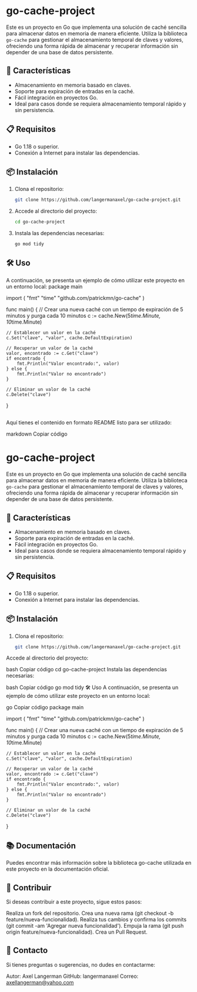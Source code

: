 # go-cache-project

Este es un proyecto en Go que implementa una solución de caché sencilla para almacenar datos en memoria de manera eficiente. Utiliza la biblioteca `go-cache` para gestionar el almacenamiento temporal de claves y valores, ofreciendo una forma rápida de almacenar y recuperar información sin depender de una base de datos persistente.

## 🚀 Características

- Almacenamiento en memoria basado en claves.
- Soporte para expiración de entradas en la caché.
- Fácil integración en proyectos Go.
- Ideal para casos donde se requiera almacenamiento temporal rápido y sin persistencia.

## 📋 Requisitos

- Go 1.18 o superior.
- Conexión a Internet para instalar las dependencias.

## 📦 Instalación

1. Clona el repositorio:
   
   ```bash
   git clone https://github.com/langermanaxel/go-cache-project.git

2. Accede al directorio del proyecto:

   ```bash
   cd go-cache-project

3. Instala las dependencias necesarias:

   ```bash
   go mod tidy

## 🛠️ Uso
A continuación, se presenta un ejemplo de cómo utilizar este proyecto en un entorno local:
package main

import (
    "fmt"
    "time"
    "github.com/patrickmn/go-cache"
)

func main() {
    // Crear una nueva caché con un tiempo de expiración de 5 minutos y purga cada 10 minutos
    c := cache.New(5*time.Minute, 10*time.Minute)

    // Establecer un valor en la caché
    c.Set("clave", "valor", cache.DefaultExpiration)

    // Recuperar un valor de la caché
    valor, encontrado := c.Get("clave")
    if encontrado {
        fmt.Println("Valor encontrado:", valor)
    } else {
        fmt.Println("Valor no encontrado")
    }

    // Eliminar un valor de la caché
    c.Delete("clave")
}

## 
Aquí tienes el contenido en formato README listo para ser utilizado:

markdown
Copiar código
# go-cache-project

Este es un proyecto en Go que implementa una solución de caché sencilla para almacenar datos en memoria de manera eficiente. Utiliza la biblioteca `go-cache` para gestionar el almacenamiento temporal de claves y valores, ofreciendo una forma rápida de almacenar y recuperar información sin depender de una base de datos persistente.

## 🚀 Características

- Almacenamiento en memoria basado en claves.
- Soporte para expiración de entradas en la caché.
- Fácil integración en proyectos Go.
- Ideal para casos donde se requiera almacenamiento temporal rápido y sin persistencia.

## 📋 Requisitos

- Go 1.18 o superior.
- Conexión a Internet para instalar las dependencias.

## 📦 Instalación

1. Clona el repositorio:
   
   ```bash
   git clone https://github.com/langermanaxel/go-cache-project.git
Accede al directorio del proyecto:

bash
Copiar código
cd go-cache-project
Instala las dependencias necesarias:

bash
Copiar código
go mod tidy
🛠️ Uso
A continuación, se presenta un ejemplo de cómo utilizar este proyecto en un entorno local:

go
Copiar código
package main

import (
    "fmt"
    "time"
    "github.com/patrickmn/go-cache"
)

func main() {
    // Crear una nueva caché con un tiempo de expiración de 5 minutos y purga cada 10 minutos
    c := cache.New(5*time.Minute, 10*time.Minute)

    // Establecer un valor en la caché
    c.Set("clave", "valor", cache.DefaultExpiration)

    // Recuperar un valor de la caché
    valor, encontrado := c.Get("clave")
    if encontrado {
        fmt.Println("Valor encontrado:", valor)
    } else {
        fmt.Println("Valor no encontrado")
    }

    // Eliminar un valor de la caché
    c.Delete("clave")
}

## 📚 Documentación
Puedes encontrar más información sobre la biblioteca go-cache utilizada en este proyecto en la documentación oficial.

## 🤝 Contribuir
Si deseas contribuir a este proyecto, sigue estos pasos:

Realiza un fork del repositorio.
Crea una nueva rama (git checkout -b feature/nueva-funcionalidad).
Realiza tus cambios y confirma los commits (git commit -am 'Agregar nueva funcionalidad').
Empuja la rama (git push origin feature/nueva-funcionalidad).
Crea un Pull Request.

## 📧 Contacto
Si tienes preguntas o sugerencias, no dudes en contactarme:

Autor: Axel Langerman
GitHub: langermanaxel
Correo: axellangerman@yahoo.com
